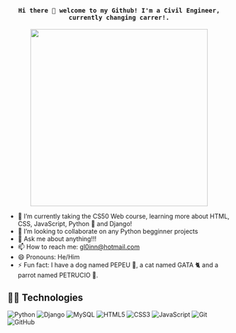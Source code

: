 <h4 align="center"><samp> Hi there 👋  welcome to my Github! I'm a Civil Engineer, currently changing carrer!. </samp></h4>

<p align="center">
  <img height = '400' src="https://d6f6d0kpz0gyr.cloudfront.net/uploads/images-archive/Blog/Gifs/coding.gif">
</p>


<!--<p align="center">
<a href= "https://dev.to/ari_hacks"><img src="https://img.icons8.com/windows/32/000000/dev.png"/></a>
<a href= "https://twitter.com/ari_hacks"><img src="https://img.icons8.com/material-outlined/32/000000/twitter.png"/></a>
<a href= "https://ko-fi.com/ari_hacks"><img src="https://img.icons8.com/pastel-glyph/32/000000/like--v1.png"/></a>
</p>
-->
- 🌱 I’m currently taking the CS50 Web course, learning more about HTML, CSS, JavaScript, Python 🐍 and Django!
- 👯 I’m looking to collaborate on any Python begginner projects
- 💬 Ask me about anything!!!
- 📫 How to reach me: gl0inn@hotmail.com
- 😄 Pronouns: He/Him
- ⚡ Fun fact: I have a dog named PEPEU 🌭, a cat named GATA 🐈 and a parrot named PETRUCIO 🦜.

## 🧙🏻 Technologies  

![Python](https://img.shields.io/badge/-Python-8fcfd1?style=plastic&logo=Python)
![Django](https://img.shields.io/badge/-Django-092E20?style=plastic&logo=Django)
![MySQL](https://img.shields.io/badge/-MySQL-black?style=flat-square&logo=mysql)
![HTML5](https://img.shields.io/badge/-HTML5-E34F26?style=plastic&logo=html5&logoColor=white)
![CSS3](https://img.shields.io/badge/-CSS3-1572B6?style=plastic&logo=css3)
![JavaScript](https://img.shields.io/badge/-JavaScript-black?style=plastic&logo=javascript)
![Git](https://img.shields.io/badge/-Git-black?style=plastic&logo=git)
![GitHub](https://img.shields.io/badge/-GitHub-181717?style=plastic&logo=github)

